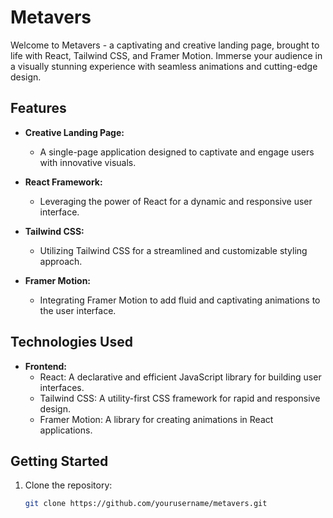 # Metavers

Welcome to Metavers - a captivating and creative landing page, brought to life with React, Tailwind CSS, and Framer Motion. Immerse your audience in a visually stunning experience with seamless animations and cutting-edge design.

## Features

- **Creative Landing Page:**
  - A single-page application designed to captivate and engage users with innovative visuals.

- **React Framework:**
  - Leveraging the power of React for a dynamic and responsive user interface.

- **Tailwind CSS:**
  - Utilizing Tailwind CSS for a streamlined and customizable styling approach.

- **Framer Motion:**
  - Integrating Framer Motion to add fluid and captivating animations to the user interface.

## Technologies Used

- **Frontend:**
  - React: A declarative and efficient JavaScript library for building user interfaces.
  - Tailwind CSS: A utility-first CSS framework for rapid and responsive design.
  - Framer Motion: A library for creating animations in React applications.

## Getting Started

1. Clone the repository:

   ```bash
   git clone https://github.com/yourusername/metavers.git
